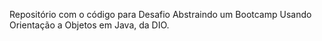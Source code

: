 Repositório com o código para Desafio Abstraindo um Bootcamp Usando Orientação a Objetos em Java, da DIO.

